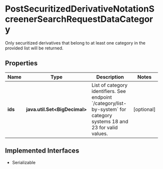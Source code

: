 

# PostSecuritizedDerivativeNotationScreenerSearchRequestDataCategory

Only securitized derivatives that belong to at least one category in the provided list will  be returned.

## Properties

Name | Type | Description | Notes
------------ | ------------- | ------------- | -------------
**ids** | **java.util.Set&lt;BigDecimal&gt;** | List of category identifiers. See endpoint &#x60;/category/list-by-system&#x60; for category systems 18 and 23 for valid values. |  [optional]


## Implemented Interfaces

* Serializable


